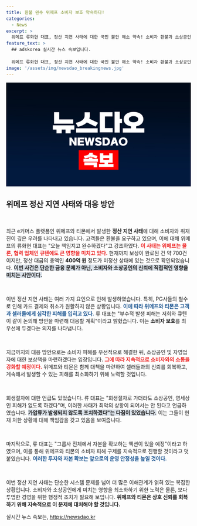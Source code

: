 ```yaml
---
title: 환불 완수 위메프 소비자 보호 약속하다!
categories:
  - News
excerpt: >
  위메프 류화현 대표, 정산 지연 사태에 대한 국민 불안 해소 약속! 소비자 환불과 소상공인 지원을 최우선으로, 위기 극복을 위한 자본 확보 나선다. 지금이 바로 클릭할 시간!
feature_text: >
  ## adskorea 실시간 뉴스 속보입니다.

  위메프 류화현 대표, 정산 지연 사태에 대한 국민 불안 해소 약속! 소비자 환불과 소상공인 지원을 최우선으로, 위기 극복을 위한 자본 확보 나선다. 지금이 바로 클릭할 시간!
image: '/assets/img/newsdao_breakingnews.jpg'
---
```


<p><img src="/assets/img/newsdao_breakingnews.jpg" alt="adskorea 속보" /></p>

<h2 data-ke-size="size26">위메프 정산 지연 사태와 대응 방안</h2>

<p data-ke-size="size16">&nbsp;</p>

<p>최근 e커머스 플랫폼인 위메프와 티몬에서 발생한 <b>정산 지연 사태</b>에 대해 소비자와 취재진이 깊은 우려를 나타내고 있습니다. 고객들은 환불을 요구하고 있으며, 이에 대해 위메프의 류화현 대표는 "오늘 책임지고 완수하겠다"고 강조하였다. <b><span style="color: #ee2323;">이 사태는 위메프는 물론, 협력 업체인 큐텐에도 큰 영향을 미치고 있다.</span></b> 현재까지 보상이 완료된 건 약 700건이지만, 정산 대금의 총액인 <b>400억 원</b> 정도가 미정산 상태에 있는 것으로 확인되었습니다. <b><span style="background-color: #21538527;">이번 사건은 단순한 금융 문제가 아닌, 소비자와 소상공인의 신뢰에 직접적인 영향을 미치는 사안이다.</span></b></p>

<p data-ke-size="size16">&nbsp;</p>

<p>이번 정산 지연 사태는 여러 가지 요인으로 인해 발생하였습니다. 특히, PG사들의 철수로 인해 카드 결제와 취소가 원활하지 않은 상황입니다. <b><span style="color: #1a5490;">이에 따라 위메프와 티몬은 고객과 셀러들에게 심각한 피해를 입히고 있다.</span></b> 류 대표는 "부수적 발생 피해는 저희와 큐텐이 같이 논의해 방안을 마련해 대응할 계획"이라고 밝혔습니다. 이는 <b>소비자 보호</b>를 최우선에 두겠다는 의지를 나타냅니다.</p>

<p data-ke-size="size16">&nbsp;</p>

<p>지금까지의 대응 방안으로는 소비자 피해를 우선적으로 해결한 뒤, 소상공인 및 자영업자에 대한 보상책을 마련하겠다는 입장입니다. <b><span style="color: #ee2323;">그에 따라 지속적으로 소비자와의 소통을 강화할 예정이다.</span></b> 위메프와 티몬은 함께 대책을 마련하여 셀러들과의 신뢰를 회복하고, 계속해서 발생할 수 있는 피해를 최소화하기 위해 노력할 것입니다.</p>

<p data-ke-size="size16">&nbsp;</p>

<p>회생절차에 대한 언급도 있었습니다. 류 대표는 "회생절차로 가더라도 소상공인, 영세상인 피해가 없도록 하겠다"며, 이러한 사태가 최악의 상황이 되어서는 안 된다고 언급하였습니다. <b><span style="background-color: #21538527;">가압류가 발생되지 않도록 조치하겠다"는 다짐이 있었습니다.</span></b> 이는 그들이 현재 처한 상황에 대해 책임감을 갖고 있음을 보여줍니다.</p>

<p data-ke-size="size16">&nbsp;</p>

<p>마지막으로, 류 대표는 "그룹사 전체에서 자본을 확보하는 액션이 있을 예정"이라고 하였으며, 이를 통해 위메프와 티몬의 소비자 피해 구제를 지속적으로 진행할 것이라고 덧붙였습니다. <b><span style="color: #1a5490;">이러한 투자와 자본 확보는 앞으로의 운영 안정성을 높일 것이다.</span></b></p>

<p data-ke-size="size16">&nbsp;</p>

<p>이번 정산 지연 사태는 단순한 시스템 문제를 넘어 더 많은 이해관계가 얽혀 있는 복잡한 상황입니다. 소비자와 소상공인에게 미치는 영향을 최소화하기 위한 노력은 물론, 보다 투명한 경영을 위한 행정적 조치가 필요해 보입니다. <b>위메프와 티몬은 상호 신뢰를 회복하기 위해 지속적으로 이 문제에 대처해야 할 것입니다.</b></p>
실시간 뉴스 속보는, <a href="https://newsdao.kr" rel="dofollow">https://newsdao.kr</a>


